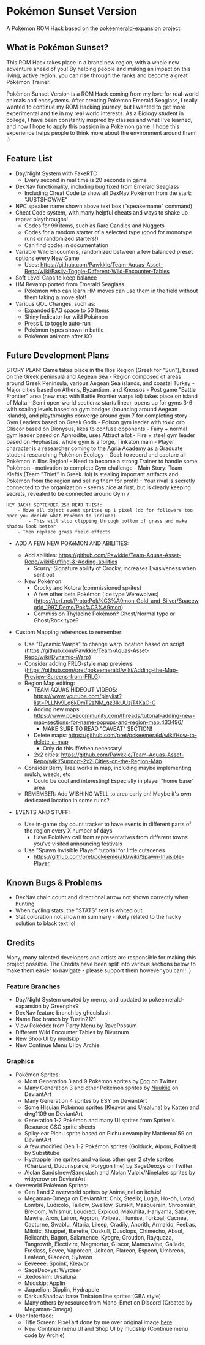 # Pokémon Sunset Version

A Pokémon ROM Hack based on the [pokeemerald-expansion](https://github.com/rh-hideout/pokeemerald-expansion) project.

## What is Pokémon Sunset?

This ROM Hack takes place in a brand new region, with a whole new adventure ahead of you! By helping people and making an impact on this living, active region, you can rise through the ranks and become a great Pokémon Trainer.

Pokémon Sunset Version is a ROM Hack coming from my love for real-world animals and ecosystems. After creating Pokémon Emerald Seaglass, I really wanted to continue my ROM Hacking journey, but I wanted to get more experimental and tie in my real world interests. As a Biology student in college, I have been constantly inspired by classes and what I've learned, and now I hope to apply this passion in a Pokémon game. I hope this experience helps people to think more about the environment around them! :)

## Feature List
- Day/Night System with FakeRTC
    - Every second in real time is 20 seconds in game
- DexNav functionality, including bug fixed from Emerald Seaglass
    - Including Cheat Code to show all DexNav Pokémon from the start: "JUSTSHOWME"
- NPC speaker name shown above text box ("speakername" command)
- Cheat Code system, with many helpful cheats and ways to shake up repeat playthroughs!
    - Codes for 99 items, such as Rare Candies and Nuggets
    - Codes for a random starter of a selected type (good for monotype runs or randomized starters!)
    - Can find codes in documentation
- Variable Wild Encounters, randomized between a few balanced preset options every New Game
    - Uses: https://github.com/Pawkkie/Team-Aquas-Asset-Repo/wiki/Easily-Toggle-Different-Wild-Encounter-Tables
- Soft Level Caps to keep balance
- HM Revamp ported from Emerald Seaglass
    - Pokémon who can learn HM moves can use them in the field without them taking a move slot!
- Various QOL Changes, such as:
    - Expanded BAG space to 50 Items
    - Shiny Indicator for wild Pokémon
    - Press L to toggle auto-run
    - Pokémon types shown in battle
    - Pokémon animate after KO

## Future Development Plans
STORY PLAN: Game takes place in the Ilios Region (Greek for "Sun"), based on the Greek peninsula and Aegean Sea
    - Region composed of areas around Greek Peninsula, various Aegean Sea islands, and coastal Turkey
        - Major cities based on Athens, Byzantium, and Knossos
        - Post game "Battle Frontier" area (new map with Battle Frontier warps lol) takes place on island of Malta
        - Semi open-world sections: starts linear, opens up for gyms 3-6 with scaling levels based on gym badges (bouncing around Aegean islands), and playthroughs converge around gym 7 for completing story
    - Gym Leaders based on Greek Gods
        - Poison gym leader with toxic orb Gliscor based on Dionysus, likes to confuse opponents
        - Fairy + normal gym leader based on Aphrodite, uses Attract a lot
        - Fire + steel gym leader based on Hephastus, whole gym is a forge, Tinkaton main
    - Player character is a researcher coming to the Agria Academy as a Graduate student researching Pokémon Ecology
        - Goal: to record and capture all Pokémon in Ilios Region!
        - Need to become a strong Trainer to handle some Pokémon - motivation to complete Gym challenge
    - Main Story: Team Kleftis (Team "Thief" in Greek. lol) is stealing important artifacts and Pokémon from the region and selling them for profit!
        - Your rival is secretly connected to the organization - seems nice at first, but is clearly keeping secrets, revealed to be connected around Gym 7

    HEY JACK! SEPTEMBER 25! READ THIS!:
        - Move all object event sprites up 1 pixel (do for followers too once you decide what Pokémon to include)
            - This will stop clipping through bottom of grass and make shadow look better
        - Then replace grass field effects

- ADD A FEW NEW POKéMON AND ABILITIES:
    - Add abilities: https://github.com/Pawkkie/Team-Aquas-Asset-Repo/wiki/Buffing-&-Adding-abilities
        - Scurry: Signature ability of Crocky, increases Evasiveness when sent out
    - New Pokémon
        - Crocky and Kotora (commissioned sprites)
        - A few other beta Pokémon (Ice type Werewolves) (https://tcrf.net/Proto:Pok%C3%A9mon_Gold_and_Silver/Spaceworld_1997_Demo/Pok%C3%A9mon)
        - Commission Thylacine Pokémon? Ghost/Normal type or Ghost/Rock type?

- Custom Mapping references to remember:
    - Use "Dynamic Warps" to change warp location based on script (https://github.com/Pawkkie/Team-Aquas-Asset-Repo/wiki/Dynamic-Warp)
    - Consider adding FRLG-style map previews (https://github.com/pret/pokeemerald/wiki/Adding-the-Map-Preview-Screens-from-FRLG)
    - Region Map editing:
        - TEAM AQUAS HIDEOUT VIDEOS: https://www.youtube.com/playlist?list=PLLNv9Lq6kDmT2zNM_gz3IkUUzjT4KaC-G
        - Adding new maps: https://www.pokecommunity.com/threads/tutorial-adding-new-map-sections-for-name-popups-and-region-map.433496/
            - MAKE SURE TO READ "CAVEAT" SECTION!
        - Delete maps: https://github.com/pret/pokeemerald/wiki/How-to-delete-a-map
            - Only do this if/when necessary!
        - 2x2 cities: https://github.com/Pawkkie/Team-Aquas-Asset-Repo/wiki/Support-2x2-Cities-on-the-Region-Map
    - Consider Berry Tree works in map, including maybe implementing mulch, weeds, etc
        - Could be cool and interesting! Especially in player "home base" area
    - REMEMBER: Add WISHING WELL to area early on! Maybe it's own dedicated location in some ruins?

- EVENTS AND STUFF:
    - Use in-game day count tracker to have events in different parts of the region every X number of days
        - Have PokéNav call from representatives from different towns you've visited announcing festivals
    - Use "Spawn Invisible Player" tutorial for little cutscenes
        - https://github.com/pret/pokeemerald/wiki/Spawn-Invisible-Player

## Known Bugs & Problems
- DexNav chain count and directional arrow not shown correctly when hunting
- When cycling stats, the "STATS" text is whited out
- Stat coloration not shown in summary - likely related to the hacky solution to black text lol

## Credits
Many, many talented developers and artists are responsible for making this project possible. The Credits have been split into various sections below to make them easier to navigate - please support them however you can!! :)

### Feature Branches
- Day/Night System created by merrp, and updated to pokeemerald-expansion by Greenphx9
- DexNav feature branch by ghoulslash
- Name Box branch by Tustin2121
- View Pokédex from Party Menu by RavePossum
- Different Wild Encounter Tables by Bivurnum
- New Shop UI by mudskip
- New Continue Menu UI by Archie

### Graphics
- Pokémon Sprites:
    - Most Generation 3 and 9 Pokémon sprites by [Egg](https://x.com/Egg3ggEgg) on Twitter
    - Many Generation 3 and other Pokémon sprites by [Nuukiie](https://www.deviantart.com/nuukiie) on DeviantArt
    - Many Generation 4 sprites by ESY on DeviantArt
    - Some Hisuian Pokémon sprites (Kleavor and Ursaluna) by Katten and dwg1109 on DeviantArt
    - Generation 1-2 Pokémon and many UI sprites from Spriter's Resource GSC sprite sheets
    - Spiky-ear Pichu sprite based on Pichu devamp by Matdemo159 on DeviantArt
    - A few modified Gen 1-2 Pokémon sprites (Golduck, Aipom, Politoed) by Substitube
    - Hydrapple line sprites and various other gen 2 style sprites (Charizard, Dudunsparce, Porygon line) by SageDeoxys on Twitter
    - Alolan Sandshrew/Sandslash and Alolan Vulpix/Ninetales sprites by wittycrow on DeviantArt
- Overworld Pokémon Sprites:
    - Gen 1 and 2 overworld sprites by Anima_nel on itch.io!
    - Megaman-Omega on DeviantArt: Onix, Steelix, Lugia, Ho-oh, Lotad, Lombre, Ludicolo, Taillow, Swellow, Surskit, Masquerain, Shroomish, Breloom, Whismur, Loudred, Exploud, Makuhita, Hariyama, Sableye, Mawile, Aron, Lairon, Aggron, Volbeat, Illumise, Torkoal, Cacnea, Cacturne, Swablu, Altaria, Lileep, Cradily, Anorith, Armaldo, Feebas, Milotic, Shuppet, Banette, Duskull, Dusclops, Chimecho, Absol, Relicanth, Bagon, Salamence, Kyogre, Groudon, Rayquaza, Tangrowth, Electivire, Magmortar, Gliscor, Mamoswine, Gallade, Froslass, Eevee, Vaporeon, Jolteon, Flareon, Espeon, Umbreon, Leafeon, Glaceon, Sylveon
    - Eeveeee: Spoink, Kleavor
    - SageDeoxys: Wyrdeer
    - .kedoshim: Ursaluna
    - Mudskip: Applin
    - Jaquelion: Dipplin, Hydrapple
    - DarkusShadow: base Tinkaton line sprites (GBA style)
    - Many others by resource from Mano_Emet on Discord (Created by Megaman-Omega)
- User Interface:
    - Title Screen: Pixel art done by me over original image [here](https://www.athens-private-tours.com/wp-content/uploads/2015/05/Acropolis-Sunset-15891085.jpg)
    - New Continue menu UI and Shop UI by mudskip (Continue menu code by Archie)